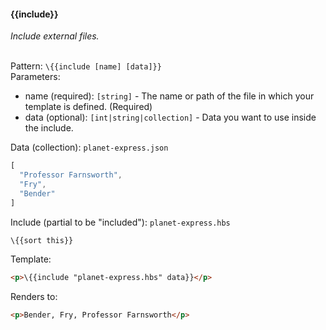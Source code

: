 #### \{{include}}
_Include external files._

<br>Pattern: `\{{include [name] [data]}}`
<br>Parameters:

* name (required): `[string]` - The name or path of the file in which your template is defined. (Required)
* data (optional): `[int|string|collection]` - Data you want to use inside the include.

Data (collection): `planet-express.json`

```javascript
[
  "Professor Farnsworth",
  "Fry",
  "Bender"
]
```

Include (partial to be "included"): `planet-express.hbs`

```html
\{{sort this}}
```

Template:

```html
<p>\{{include "planet-express.hbs" data}}</p>
```

Renders to:

```html
<p>Bender, Fry, Professor Farnsworth</p>
```